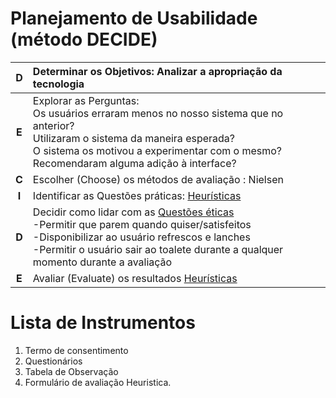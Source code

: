 # Planejamento de Usabilidade (método DECIDE)

| D | Determinar os Objetivos: Analizar a apropriação da tecnologia |
| :---: | :---- |
| **E** | Explorar as Perguntas:<br>Os usuários erraram menos no nosso sistema que no anterior?<br>Utilizaram o sistema da maneira esperada?<br>O sistema os motivou a experimentar com o mesmo?<br>Recomendaram alguma adição à interface? |
| **C** | Escolher (Choose) os métodos de avaliação : Nielsen |
| **I** | Identificar as Questões práticas: [Heurísticas](https://github.com/mdarce765/ProjetoIHC/blob/main/Arquivos/Documentos/13_heuristica.md) |
| **D** | Decidir como lidar com as [Questões éticas](https://github.com/mdarce765/ProjetoIHC/blob/main/Arquivos/Documentos/7_coleta_dados.md#aspectos-%C3%A9ticos)<br>-Permitir que parem quando quiser/satisfeitos<br>-Disponibilizar ao usuário refrescos e lanches<br>-Permitir o usuário sair ao toalete durante a qualquer momento durante a avaliação  |
| **E** | Avaliar (Evaluate) os resultados [Heurísticas](https://github.com/mdarce765/ProjetoIHC/blob/main/Arquivos/Documentos/13_heuristica.md) |

# Lista de Instrumentos  
   1) Termo de consentimento  
   2) Questionários  
   3) Tabela de Observação  
   4) Formulário de avaliação Heuristica.











